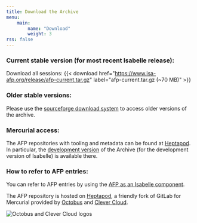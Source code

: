 ```yaml
---
title: Download the Archive
menu: 
    main:
        name: "Download"
        weight: 3
rss: false
---
```


### **Current stable version** (for most recent Isabelle release):

Download all sessions: {{< download href="https://www.isa-afp.org/release/afp-current.tar.gz" label="afp-current.tar.gz (~70 MB)" >}}

### Older stable versions:

Please use the [sourceforge download system](https://sourceforge.net/projects/afp/files/) to access older versions of the archive.

### Mercurial access:

The AFP repositories with tooling and metadata can be found at [Heptapod](https://foss.heptapod.net/isa-afp).
In particular, the [development version](https://foss.heptapod.net/isa-afp/afp-devel/) of the Archive 
(for the development version of Isabelle) is available there.

### How to refer to AFP entries:

You can refer to AFP entries by using the [AFP as an Isabelle component](/help).

The AFP repository is hosted on [Heptapod](https://foss.heptapod.net/), a friendly fork of GitLab for Mercurial provided by [Octobus](https://octobus.net) and [Clever Cloud](https://www.clever-cloud.com/en/).

![Octobus and Clever Cloud logos](/images/octobus+clever.png)
